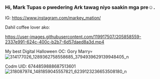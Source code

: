 ### Hi, Mark Tupas o pwedering Ark tawag niyo saakin mga pre☺.
IG: https://www.instagram.com/markey_mation/

Dahil coffee lover ako:

https://user-images.githubusercontent.com/119917507/205858559-2337e991-624c-400c-b2b7-6d57daed8a3d.mp4

My best Digital Halloween OC: Gory Marry💀
![314177026_1289362758558685_3794939629139948405_n](https://user-images.githubusercontent.com/119917507/205858288-f5971cae-8341-40b3-9a9c-49d7120e5f7e.png)

Codm UID: 6744859888687513601
![318087974_1481859045557821_6239123236653508180_n](https://user-images.githubusercontent.com/119917507/205856719-3c26f4ca-cc1e-43c7-a31d-59e1abf0e221.jpg)
<!--
**MarkTupas/MarkTupas** is a ✨ _special_ ✨ repository because its `README.md` (this file) appears on your GitHub profile.

Here are some ideas to get you started:

- 🔭 I’m currently working on ...
- 🌱 I’m currently learning ...
- 👯 I’m looking to collaborate on ...![75476263_953292018398720_6156840231610875904_n](https://user-images.githubusercontent.com/119917507/205857439-00f48f21-f8ab-4a6b-bf50-610574213ede.jpg)

- 🤔 I’m looking for help with ...
- 💬 Ask me about ...
- 📫 How to reach me: ...
- 😄 Pronouns: ...
- ⚡ Fun fact: ...
-->
